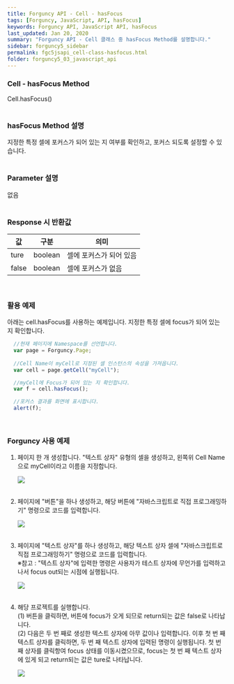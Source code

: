 ```yaml
---
title: Forguncy API - Cell - hasFocus
tags: [Forguncy, JavaScript, API, hasFocus]
keywords: Forguncy API, JavaScript API, hasFocus
last_updated: Jan 20, 2020
summary: "Forguncy API - Cell 클래스 중 hasFocus Method를 설명합니다."
sidebar: forguncy5_sidebar
permalink: fgc5jsapi_cell-class-hasfocus.html
folder: forguncy5_03_javascript_api
---
```


### Cell - hasFocus Method
Cell.hasFocus()
<br /><br />

### hasFocus Method 설명
지정한 특정 셀에 포커스가 되어 있는 지 여부를 확인하고, 포커스 되도록 설정할 수 있습니다. 
<br /><br />

### Parameter 설명
없음
<br /><br />

### Response 시 반환값

| 값 | 구분 | 의미 |
| --- | --- | --- |
| ture | boolean | 셀에 포커스가 되어 있음 |
| false | boolean | 셀에 포커스가 없음 |

<br />

### 활용 예제
아래는 cell.hasFocus를 사용하는 예제입니다. 지정한 특정 셀에 focus가 되어 있는 지 확인합니다.
<br />

~~~javascript
  //현재 페이지에 Namespace를 선언합니다.
  var page = Forguncy.Page;
  
  //Cell Name이 myCell로 지정된 셀 인스턴스의 속성을 가져옵니다.
  var cell = page.getCell("myCell");

  //myCell에 Focus가 되어 있는 지 확인합니다.
  var f = cell.hasFocus();

  //포커스 결과를 화면에 표시합니다.
  alert(f);
~~~

<br />

### Forguncy 사용 예제

1. 페이지 한 개 생성합니다. "텍스트 상자" 유형의 셀을 생성하고, 왼쪽위 Cell Name으로 myCell이라고 이름을 지정합니다.

    ![]({{site.url}}/images/forguncy5/ex-ss_cell-hasfocus01.png)
    <br /><br />

2. 페이지에 "버튼"을 하나 생성하고, 해당 버튼에 "자바스크립트로 직접 프로그래밍하기" 명령으로 코드를 입력합니다.

    ![]({{site.url}}/images/forguncy5/ex-ss_cell-hasfocus02.png)
    <br /><br />

3. 페이지에 "텍스트 상자"를 하나 생성하고, 해당 텍스트 상자 셀에 "자바스크립트로 직접 프로그래밍하기" 명령으로 코드를 입력합니다.<br />
    ※참고 : "텍스트 상자"에 입력한 명령은 사용자가 테스트 상자에 무언가를 입력하고나서 focus out되는 시점에 실행됩니다.

    ![]({{site.url}}/images/forguncy5/ex-ss_cell-hasfocus03.png)
    <br /><br />

4. 해당 프로젝트를 실행합니다.<br />
    (1) 버튼을 클릭하면, 버튼에 focus가 오게 되므로 return되는 값은 false로 나타납니다.<br />
    (2) 다음은 두 번 째로 생성한 텍스트 상자에 아무 값이나 입력합니다. 이후 첫 번 째 텍스트 상자를 클릭하면, 두 번 째 텍스트 상자에 입력된 명령이 실행됩니다. 첫 번 째 상자를 클릭항여 focus 상태를 이동시켰으므로, focus는 첫 번 째 텍스트 상자에 있게 되고 return되는 값은 ture로 나타납니다.

    ![]({{site.url}}/images/forguncy5/ex-ss_cell-hasfocus04.gif)

<br /><br />
